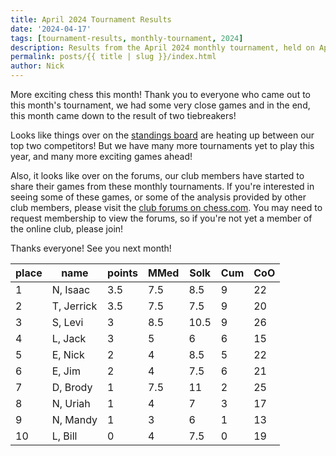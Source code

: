 ```yaml
---
title: April 2024 Tournament Results
date: '2024-04-17'
tags: [tournament-results, monthly-tournament, 2024]
description: Results from the April 2024 monthly tournament, held on April 16th 2024 in Breckenridge MN
permalink: posts/{{ title | slug }}/index.html
author: Nick
---
```


More exciting chess this month! Thank you to everyone who came out to this month's tournament, we had some very close games and in the end, this month came down to the result of two tiebreakers!

Looks like things over on the [standings board](https://breckwahpchess.com/standings) are heating up between our top two competitors! But we have many more tournaments yet to play this year, and many more exciting games ahead!

Also, it looks like over on the forums, our club members have started to share their games from these monthly tournaments. If you're interested in seeing some of these games, or some of the analysis provided by other club members, please visit the [club forums on chess.com](https://www.chess.com/clubs/forum/wahpeton-breckenridge-chess-club). You may need to request membership to view the forums, so if you're not yet a member of the online club, please join!

Thanks everyone! See you next month!

| place	| name	    | points  | MMed  | Solk  | Cum | CoO   |
| -----	| --------- | ------- | ----- | ----- | --- | ----- |
| 1 		| N, Isaac 	| 3.5     | 7.5   | 8.5   | 9 	| 22   	|
| 2 		| T, Jerrick| 3.5     | 7.5   | 7.5 	| 9 	| 20   	|
| 3 		| S, Levi 	| 3   	  | 8.5 	| 10.5  | 9 	| 26   	|
| 4 		| L, Jack 	| 3   	  | 5   	| 6   	| 6  	| 15   	|
| 5 		| E, Nick 	| 2   	  | 4   	| 8.5 	| 5 	| 22 	  |
| 6  		| E, Jim 	  | 2 	    | 4 	  | 7.5	  | 6 	| 21 	  |
| 7  		| D, Brody  | 1 	    | 7.5   | 11 	  | 2 	| 25 	  |
| 8 		| N, Uriah 	| 1 	    | 4   	| 7   	| 3 	| 17   	|
| 9 		| N, Mandy 	| 1 	    | 3   	| 6   	| 1 	| 13   	|
| 10		| L, Bill  	| 0 	    | 4   	| 7.5 	| 0 	| 19   	|
